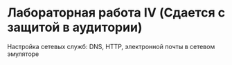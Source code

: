# Лабораторная работа IV (Сдается с защитой в аудитории)

Настройка сетевых служб: DNS, HTTP, электронной почты в сетевом эмуляторе
